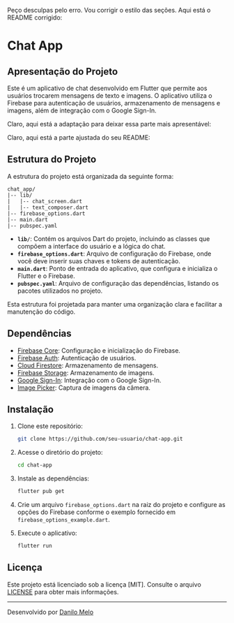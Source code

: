Peço desculpas pelo erro. Vou corrigir o estilo das seções. Aqui está o README corrigido:


# Chat App

## Apresentação do Projeto

Este é um aplicativo de chat desenvolvido em Flutter que permite aos usuários trocarem mensagens de texto e imagens. O aplicativo utiliza o Firebase para autenticação de usuários, armazenamento de mensagens e imagens, além de integração com o Google Sign-In.

Claro, aqui está a adaptação para deixar essa parte mais apresentável:

Claro, aqui está a parte ajustada do seu README:

## Estrutura do Projeto

A estrutura do projeto está organizada da seguinte forma:

```
chat_app/
|-- lib/
|   |-- chat_screen.dart
|   |-- text_composer.dart
|-- firebase_options.dart
|-- main.dart
|-- pubspec.yaml
```

- **`lib/`**: Contém os arquivos Dart do projeto, incluindo as classes que compõem a interface do usuário e a lógica do chat.
- **`firebase_options.dart`**: Arquivo de configuração do Firebase, onde você deve inserir suas chaves e tokens de autenticação.
- **`main.dart`**: Ponto de entrada do aplicativo, que configura e inicializa o Flutter e o Firebase.
- **`pubspec.yaml`**: Arquivo de configuração das dependências, listando os pacotes utilizados no projeto.

Esta estrutura foi projetada para manter uma organização clara e facilitar a manutenção do código.

## Dependências

- [Firebase Core](https://pub.dev/packages/firebase_core): Configuração e inicialização do Firebase.
- [Firebase Auth](https://pub.dev/packages/firebase_auth): Autenticação de usuários.
- [Cloud Firestore](https://pub.dev/packages/cloud_firestore): Armazenamento de mensagens.
- [Firebase Storage](https://pub.dev/packages/firebase_storage): Armazenamento de imagens.
- [Google Sign-In](https://pub.dev/packages/google_sign_in): Integração com o Google Sign-In.
- [Image Picker](https://pub.dev/packages/image_picker): Captura de imagens da câmera.

## Instalação

1. Clone este repositório:

   ```bash
   git clone https://github.com/seu-usuario/chat-app.git
   ```

2. Acesse o diretório do projeto:

   ```bash
   cd chat-app
   ```

3. Instale as dependências:

   ```bash
   flutter pub get
   ```

4. Crie um arquivo `firebase_options.dart` na raiz do projeto e configure as opções do Firebase conforme o exemplo fornecido em `firebase_options_example.dart`.

5. Execute o aplicativo:

   ```bash
   flutter run
   ```

## Licença

Este projeto está licenciado sob a licença [MIT]. Consulte o arquivo [LICENSE](LICENSE) para obter mais informações.

---

Desenvolvido por [Danilo Melo](https://github.com/DaniloMAP)
